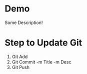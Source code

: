# Demo

Some Description!

# Step to Update Git
1. Git Add
2. Git Commit -m Title -m Desc
3. Git Push